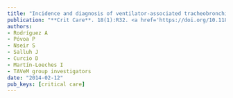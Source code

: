 ```yaml
---
title: "Incidence and diagnosis of ventilator-associated tracheobronchitis in the intensive care unit: an international online survey"
publication: "**Crit Care**. 18(1):R32. <a href='https://doi.org/10.1186/cc13725' target='_blank' rel='noopener noreferrer'>10.1186/cc13725</a>"
authors:
- Rodríguez A
- Póvoa P
- Nseir S
- Salluh J
- Curcio D
- Martín-Loeches I
- TAVeM group investigators
date: "2014-02-12"
pub_keys: [critical care]
---
```

